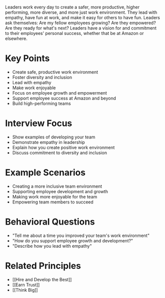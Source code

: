 Leaders work every day to create a safer, more productive, higher performing, more diverse, and more just work environment. They lead with empathy, have fun at work, and make it easy for others to have fun. Leaders ask themselves: Are my fellow employees growing? Are they empowered? Are they ready for what's next? Leaders have a vision for and commitment to their employees' personal success, whether that be at Amazon or elsewhere.

# Key Points

- Create safe, productive work environment
- Foster diversity and inclusion
- Lead with empathy
- Make work enjoyable
- Focus on employee growth and empowerment
- Support employee success at Amazon and beyond
- Build high-performing teams

# Interview Focus

- Show examples of developing your team
- Demonstrate empathy in leadership
- Explain how you create positive work environment
- Discuss commitment to diversity and inclusion

# Example Scenarios

- Creating a more inclusive team environment
- Supporting employee development and growth
- Making work more enjoyable for the team
- Empowering team members to succeed

# Behavioral Questions

- "Tell me about a time you improved your team's work environment"
- "How do you support employee growth and development?"
- "Describe how you lead with empathy"

# Related Principles

- [[Hire and Develop the Best]]
- [[Earn Trust]]
- [[Think Big]]
